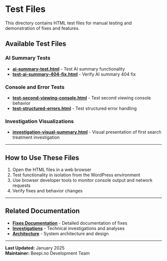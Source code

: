 # Test Files

This directory contains HTML test files for manual testing and demonstration of fixes and features.

## Available Test Files

### AI Summary Tests
- **[ai-summary-test.html](./ai-summary-test.html)** - Test AI summary functionality
- **[test-ai-summary-404-fix.html](./test-ai-summary-404-fix.html)** - Verify AI summary 404 fix

### Console and Error Tests
- **[test-second-viewing-console.html](./test-second-viewing-console.html)** - Test second viewing console behavior
- **[test-structured-errors.html](./test-structured-errors.html)** - Test structured error handling

### Investigation Visualizations
- **[investigation-visual-summary.html](./investigation-visual-summary.html)** - Visual presentation of first search treatment investigation

---

## How to Use These Files

1. Open the HTML files in a web browser
2. Test functionality in isolation from the WordPress environment
3. Use browser developer tools to monitor console output and network requests
4. Verify fixes and behavior changes

---

## Related Documentation

- **[Fixes Documentation](../fixes/)** - Detailed documentation of fixes
- **[Investigations](../investigations/)** - Technical investigations and analyses
- **[Architecture](../architecture/)** - System architecture and design

---

**Last Updated:** January 2025  
**Maintainer:** Beepi.no Development Team
